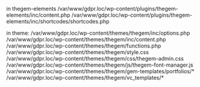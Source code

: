 in thegem-elements
/var/www/gdpr.loc/wp-content/plugins/thegem-elements/inc/content.php
/var/www/gdpr.loc/wp-content/plugins/thegem-elements/inc/shortcodes/shortcodes.php

in theme:
/var/www/gdpr.loc/wp-content/themes/thegem/inc/options.php
/var/www/gdpr.loc/wp-content/themes/thegem/inc/content.php
/var/www/gdpr.loc/wp-content/themes/thegem/functions.php
/var/www/gdpr.loc/wp-content/themes/thegem/style.css
/var/www/gdpr.loc/wp-content/themes/thegem/css/thegem-admin.css
/var/www/gdpr.loc/wp-content/themes/thegem/js/thegem-font-manager.js
/var/www/gdpr.loc/wp-content/themes/thegem/gem-templates/portfolios/*
/var/www/gdpr.loc/wp-content/themes/thegem/vc_templates/*




